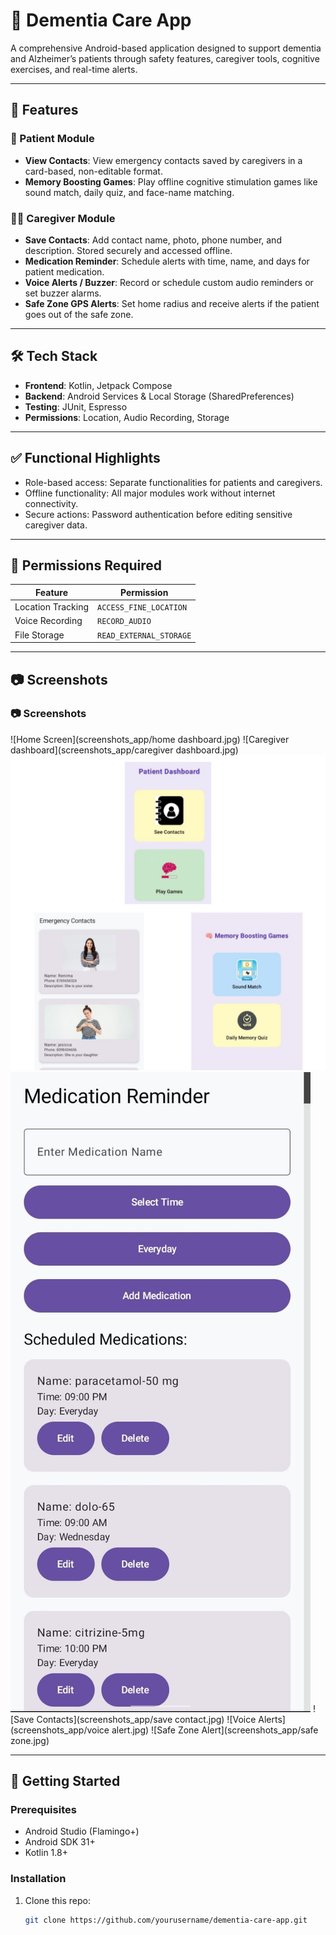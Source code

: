 # 🧠 Dementia Care App

A comprehensive Android-based application designed to support dementia and Alzheimer’s patients through safety features, caregiver tools, cognitive exercises, and real-time alerts.

---

## 📱 Features

### 👤 Patient Module
- **View Contacts**: View emergency contacts saved by caregivers in a card-based, non-editable format.
- **Memory Boosting Games**: Play offline cognitive stimulation games like sound match, daily quiz, and face-name matching.

### 🧑‍⚕️ Caregiver Module
- **Save Contacts**: Add contact name, photo, phone number, and description. Stored securely and accessed offline.
- **Medication Reminder**: Schedule alerts with time, name, and days for patient medication.
- **Voice Alerts / Buzzer**: Record or schedule custom audio reminders or set buzzer alarms.
- **Safe Zone GPS Alerts**: Set home radius and receive alerts if the patient goes out of the safe zone.

---

## 🛠️ Tech Stack

- **Frontend**: Kotlin, Jetpack Compose
- **Backend**: Android Services & Local Storage (SharedPreferences)
- **Testing**: JUnit, Espresso
- **Permissions**: Location, Audio Recording, Storage

---

## ✅ Functional Highlights

- Role-based access: Separate functionalities for patients and caregivers.
- Offline functionality: All major modules work without internet connectivity.
- Secure actions: Password authentication before editing sensitive caregiver data.

---

## 🔐 Permissions Required

| Feature           | Permission               |
|------------------|--------------------------|
| Location Tracking| `ACCESS_FINE_LOCATION`   |
| Voice Recording  | `RECORD_AUDIO`           |
| File Storage     | `READ_EXTERNAL_STORAGE`  |

---

## 📷 Screenshots

### 📷 Screenshots

![Home Screen](screenshots_app/home dashboard.jpg)
![Caregiver dashboard](screenshots_app/caregiver dashboard.jpg)
![Patient dashboard](screenshots_app/Patient_module.jpg)
![Medication Management](screenshots_app/Medication.jpg)
![Save Contacts](screenshots_app/save contact.jpg)
![Voice Alerts](screenshots_app/voice alert.jpg)
![Safe Zone Alert](screenshots_app/safe zone.jpg)

---

## 🚀 Getting Started

### Prerequisites
- Android Studio (Flamingo+)
- Android SDK 31+
- Kotlin 1.8+

### Installation
1. Clone this repo:
   ```bash
   git clone https://github.com/yourusername/dementia-care-app.git
